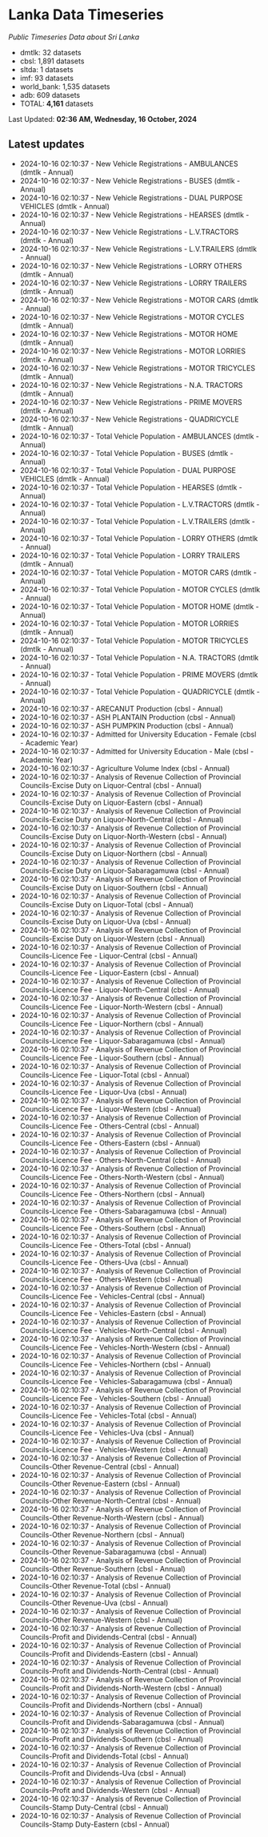 # Lanka Data Timeseries
*Public Timeseries Data about Sri Lanka*

* dmtlk: 32 datasets
* cbsl: 1,891 datasets
* sltda: 1 datasets
* imf: 93 datasets
* world_bank: 1,535 datasets
* adb: 609 datasets
* TOTAL: **4,161** datasets

Last Updated: **02:36 AM, Wednesday, 16 October, 2024**

## Latest updates

* 2024-10-16 02:10:37 - New Vehicle Registrations - AMBULANCES (dmtlk - Annual)
* 2024-10-16 02:10:37 - New Vehicle Registrations - BUSES (dmtlk - Annual)
* 2024-10-16 02:10:37 - New Vehicle Registrations - DUAL PURPOSE VEHICLES (dmtlk - Annual)
* 2024-10-16 02:10:37 - New Vehicle Registrations - HEARSES (dmtlk - Annual)
* 2024-10-16 02:10:37 - New Vehicle Registrations - L.V.TRACTORS (dmtlk - Annual)
* 2024-10-16 02:10:37 - New Vehicle Registrations - L.V.TRAILERS (dmtlk - Annual)
* 2024-10-16 02:10:37 - New Vehicle Registrations - LORRY OTHERS (dmtlk - Annual)
* 2024-10-16 02:10:37 - New Vehicle Registrations - LORRY TRAILERS (dmtlk - Annual)
* 2024-10-16 02:10:37 - New Vehicle Registrations - MOTOR CARS (dmtlk - Annual)
* 2024-10-16 02:10:37 - New Vehicle Registrations - MOTOR CYCLES (dmtlk - Annual)
* 2024-10-16 02:10:37 - New Vehicle Registrations - MOTOR HOME (dmtlk - Annual)
* 2024-10-16 02:10:37 - New Vehicle Registrations - MOTOR LORRIES (dmtlk - Annual)
* 2024-10-16 02:10:37 - New Vehicle Registrations - MOTOR TRICYCLES (dmtlk - Annual)
* 2024-10-16 02:10:37 - New Vehicle Registrations - N.A. TRACTORS (dmtlk - Annual)
* 2024-10-16 02:10:37 - New Vehicle Registrations - PRIME MOVERS (dmtlk - Annual)
* 2024-10-16 02:10:37 - New Vehicle Registrations - QUADRICYCLE (dmtlk - Annual)
* 2024-10-16 02:10:37 - Total Vehicle Population - AMBULANCES (dmtlk - Annual)
* 2024-10-16 02:10:37 - Total Vehicle Population - BUSES (dmtlk - Annual)
* 2024-10-16 02:10:37 - Total Vehicle Population - DUAL PURPOSE VEHICLES (dmtlk - Annual)
* 2024-10-16 02:10:37 - Total Vehicle Population - HEARSES (dmtlk - Annual)
* 2024-10-16 02:10:37 - Total Vehicle Population - L.V.TRACTORS (dmtlk - Annual)
* 2024-10-16 02:10:37 - Total Vehicle Population - L.V.TRAILERS (dmtlk - Annual)
* 2024-10-16 02:10:37 - Total Vehicle Population - LORRY OTHERS (dmtlk - Annual)
* 2024-10-16 02:10:37 - Total Vehicle Population - LORRY TRAILERS (dmtlk - Annual)
* 2024-10-16 02:10:37 - Total Vehicle Population - MOTOR CARS (dmtlk - Annual)
* 2024-10-16 02:10:37 - Total Vehicle Population - MOTOR CYCLES (dmtlk - Annual)
* 2024-10-16 02:10:37 - Total Vehicle Population - MOTOR HOME (dmtlk - Annual)
* 2024-10-16 02:10:37 - Total Vehicle Population - MOTOR LORRIES (dmtlk - Annual)
* 2024-10-16 02:10:37 - Total Vehicle Population - MOTOR TRICYCLES (dmtlk - Annual)
* 2024-10-16 02:10:37 - Total Vehicle Population - N.A. TRACTORS (dmtlk - Annual)
* 2024-10-16 02:10:37 - Total Vehicle Population - PRIME MOVERS (dmtlk - Annual)
* 2024-10-16 02:10:37 - Total Vehicle Population - QUADRICYCLE (dmtlk - Annual)
* 2024-10-16 02:10:37 - ARECANUT Production (cbsl - Annual)
* 2024-10-16 02:10:37 - ASH PLANTAIN Production (cbsl - Annual)
* 2024-10-16 02:10:37 - ASH PUMPKIN Production (cbsl - Annual)
* 2024-10-16 02:10:37 - Admitted for University Education - Female (cbsl - Academic Year)
* 2024-10-16 02:10:37 - Admitted for University Education - Male (cbsl - Academic Year)
* 2024-10-16 02:10:37 - Agriculture Volume Index (cbsl - Annual)
* 2024-10-16 02:10:37 - Analysis of Revenue Collection of Provincial Councils-Excise Duty on Liquor-Central (cbsl - Annual)
* 2024-10-16 02:10:37 - Analysis of Revenue Collection of Provincial Councils-Excise Duty on Liquor-Eastern (cbsl - Annual)
* 2024-10-16 02:10:37 - Analysis of Revenue Collection of Provincial Councils-Excise Duty on Liquor-North-Central (cbsl - Annual)
* 2024-10-16 02:10:37 - Analysis of Revenue Collection of Provincial Councils-Excise Duty on Liquor-North-Western (cbsl - Annual)
* 2024-10-16 02:10:37 - Analysis of Revenue Collection of Provincial Councils-Excise Duty on Liquor-Northern (cbsl - Annual)
* 2024-10-16 02:10:37 - Analysis of Revenue Collection of Provincial Councils-Excise Duty on Liquor-Sabaragamuwa (cbsl - Annual)
* 2024-10-16 02:10:37 - Analysis of Revenue Collection of Provincial Councils-Excise Duty on Liquor-Southern (cbsl - Annual)
* 2024-10-16 02:10:37 - Analysis of Revenue Collection of Provincial Councils-Excise Duty on Liquor-Total (cbsl - Annual)
* 2024-10-16 02:10:37 - Analysis of Revenue Collection of Provincial Councils-Excise Duty on Liquor-Uva (cbsl - Annual)
* 2024-10-16 02:10:37 - Analysis of Revenue Collection of Provincial Councils-Excise Duty on Liquor-Western (cbsl - Annual)
* 2024-10-16 02:10:37 - Analysis of Revenue Collection of Provincial Councils-Licence Fee - Liquor-Central (cbsl - Annual)
* 2024-10-16 02:10:37 - Analysis of Revenue Collection of Provincial Councils-Licence Fee - Liquor-Eastern (cbsl - Annual)
* 2024-10-16 02:10:37 - Analysis of Revenue Collection of Provincial Councils-Licence Fee - Liquor-North-Central (cbsl - Annual)
* 2024-10-16 02:10:37 - Analysis of Revenue Collection of Provincial Councils-Licence Fee - Liquor-North-Western (cbsl - Annual)
* 2024-10-16 02:10:37 - Analysis of Revenue Collection of Provincial Councils-Licence Fee - Liquor-Northern (cbsl - Annual)
* 2024-10-16 02:10:37 - Analysis of Revenue Collection of Provincial Councils-Licence Fee - Liquor-Sabaragamuwa (cbsl - Annual)
* 2024-10-16 02:10:37 - Analysis of Revenue Collection of Provincial Councils-Licence Fee - Liquor-Southern (cbsl - Annual)
* 2024-10-16 02:10:37 - Analysis of Revenue Collection of Provincial Councils-Licence Fee - Liquor-Total (cbsl - Annual)
* 2024-10-16 02:10:37 - Analysis of Revenue Collection of Provincial Councils-Licence Fee - Liquor-Uva (cbsl - Annual)
* 2024-10-16 02:10:37 - Analysis of Revenue Collection of Provincial Councils-Licence Fee - Liquor-Western (cbsl - Annual)
* 2024-10-16 02:10:37 - Analysis of Revenue Collection of Provincial Councils-Licence Fee - Others-Central (cbsl - Annual)
* 2024-10-16 02:10:37 - Analysis of Revenue Collection of Provincial Councils-Licence Fee - Others-Eastern (cbsl - Annual)
* 2024-10-16 02:10:37 - Analysis of Revenue Collection of Provincial Councils-Licence Fee - Others-North-Central (cbsl - Annual)
* 2024-10-16 02:10:37 - Analysis of Revenue Collection of Provincial Councils-Licence Fee - Others-North-Western (cbsl - Annual)
* 2024-10-16 02:10:37 - Analysis of Revenue Collection of Provincial Councils-Licence Fee - Others-Northern (cbsl - Annual)
* 2024-10-16 02:10:37 - Analysis of Revenue Collection of Provincial Councils-Licence Fee - Others-Sabaragamuwa (cbsl - Annual)
* 2024-10-16 02:10:37 - Analysis of Revenue Collection of Provincial Councils-Licence Fee - Others-Southern (cbsl - Annual)
* 2024-10-16 02:10:37 - Analysis of Revenue Collection of Provincial Councils-Licence Fee - Others-Total (cbsl - Annual)
* 2024-10-16 02:10:37 - Analysis of Revenue Collection of Provincial Councils-Licence Fee - Others-Uva (cbsl - Annual)
* 2024-10-16 02:10:37 - Analysis of Revenue Collection of Provincial Councils-Licence Fee - Others-Western (cbsl - Annual)
* 2024-10-16 02:10:37 - Analysis of Revenue Collection of Provincial Councils-Licence Fee - Vehicles-Central (cbsl - Annual)
* 2024-10-16 02:10:37 - Analysis of Revenue Collection of Provincial Councils-Licence Fee - Vehicles-Eastern (cbsl - Annual)
* 2024-10-16 02:10:37 - Analysis of Revenue Collection of Provincial Councils-Licence Fee - Vehicles-North-Central (cbsl - Annual)
* 2024-10-16 02:10:37 - Analysis of Revenue Collection of Provincial Councils-Licence Fee - Vehicles-North-Western (cbsl - Annual)
* 2024-10-16 02:10:37 - Analysis of Revenue Collection of Provincial Councils-Licence Fee - Vehicles-Northern (cbsl - Annual)
* 2024-10-16 02:10:37 - Analysis of Revenue Collection of Provincial Councils-Licence Fee - Vehicles-Sabaragamuwa (cbsl - Annual)
* 2024-10-16 02:10:37 - Analysis of Revenue Collection of Provincial Councils-Licence Fee - Vehicles-Southern (cbsl - Annual)
* 2024-10-16 02:10:37 - Analysis of Revenue Collection of Provincial Councils-Licence Fee - Vehicles-Total (cbsl - Annual)
* 2024-10-16 02:10:37 - Analysis of Revenue Collection of Provincial Councils-Licence Fee - Vehicles-Uva (cbsl - Annual)
* 2024-10-16 02:10:37 - Analysis of Revenue Collection of Provincial Councils-Licence Fee - Vehicles-Western (cbsl - Annual)
* 2024-10-16 02:10:37 - Analysis of Revenue Collection of Provincial Councils-Other Revenue-Central (cbsl - Annual)
* 2024-10-16 02:10:37 - Analysis of Revenue Collection of Provincial Councils-Other Revenue-Eastern (cbsl - Annual)
* 2024-10-16 02:10:37 - Analysis of Revenue Collection of Provincial Councils-Other Revenue-North-Central (cbsl - Annual)
* 2024-10-16 02:10:37 - Analysis of Revenue Collection of Provincial Councils-Other Revenue-North-Western (cbsl - Annual)
* 2024-10-16 02:10:37 - Analysis of Revenue Collection of Provincial Councils-Other Revenue-Northern (cbsl - Annual)
* 2024-10-16 02:10:37 - Analysis of Revenue Collection of Provincial Councils-Other Revenue-Sabaragamuwa (cbsl - Annual)
* 2024-10-16 02:10:37 - Analysis of Revenue Collection of Provincial Councils-Other Revenue-Southern (cbsl - Annual)
* 2024-10-16 02:10:37 - Analysis of Revenue Collection of Provincial Councils-Other Revenue-Total (cbsl - Annual)
* 2024-10-16 02:10:37 - Analysis of Revenue Collection of Provincial Councils-Other Revenue-Uva (cbsl - Annual)
* 2024-10-16 02:10:37 - Analysis of Revenue Collection of Provincial Councils-Other Revenue-Western (cbsl - Annual)
* 2024-10-16 02:10:37 - Analysis of Revenue Collection of Provincial Councils-Profit and Dividends-Central (cbsl - Annual)
* 2024-10-16 02:10:37 - Analysis of Revenue Collection of Provincial Councils-Profit and Dividends-Eastern (cbsl - Annual)
* 2024-10-16 02:10:37 - Analysis of Revenue Collection of Provincial Councils-Profit and Dividends-North-Central (cbsl - Annual)
* 2024-10-16 02:10:37 - Analysis of Revenue Collection of Provincial Councils-Profit and Dividends-North-Western (cbsl - Annual)
* 2024-10-16 02:10:37 - Analysis of Revenue Collection of Provincial Councils-Profit and Dividends-Northern (cbsl - Annual)
* 2024-10-16 02:10:37 - Analysis of Revenue Collection of Provincial Councils-Profit and Dividends-Sabaragamuwa (cbsl - Annual)
* 2024-10-16 02:10:37 - Analysis of Revenue Collection of Provincial Councils-Profit and Dividends-Southern (cbsl - Annual)
* 2024-10-16 02:10:37 - Analysis of Revenue Collection of Provincial Councils-Profit and Dividends-Total (cbsl - Annual)
* 2024-10-16 02:10:37 - Analysis of Revenue Collection of Provincial Councils-Profit and Dividends-Uva (cbsl - Annual)
* 2024-10-16 02:10:37 - Analysis of Revenue Collection of Provincial Councils-Profit and Dividends-Western (cbsl - Annual)
* 2024-10-16 02:10:37 - Analysis of Revenue Collection of Provincial Councils-Stamp Duty-Central (cbsl - Annual)
* 2024-10-16 02:10:37 - Analysis of Revenue Collection of Provincial Councils-Stamp Duty-Eastern (cbsl - Annual)